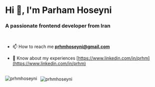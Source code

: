 <h1>Hi 👋, I'm Parham Hoseyni</h1>
<h3>A passionate frontend developer from Iran</h3>

<br />

- 📫 How to reach me **prhmhoseyni@gmail.com**

- 📄 Know about my experiences [https://www.linkedin.com/in/prhm](https://www.linkedin.com/in/prhm)

<br />

<div>
<img align="left" src="https://github-readme-stats.vercel.app/api/top-langs?username=prhmhoseyni&show_icons=true&locale=en&layout=compact" alt="prhmhoseyni" />
</div>

<div>
&nbsp;
<img align="center" src="https://github-readme-stats.vercel.app/api?username=prhmhoseyni&show_icons=true&locale=en" alt="prhmhoseyni" />
</div>

<!---
- 👋 Hi, I’m @prhmhoseyni
- 👀 I’m interested in ...
- 🌱 I’m currently learning ...
- 💞️ I’m looking to collaborate on ...
- 📫 How to reach me ...
- 😄 Pronouns: ...
- ⚡ Fun fact: ...
--->

<!---
prhmhoseyni/prhmhoseyni is a ✨ special ✨ repository because its `README.md` (this file) appears on your GitHub profile.
You can click the Preview link to take a look at your changes.
--->
